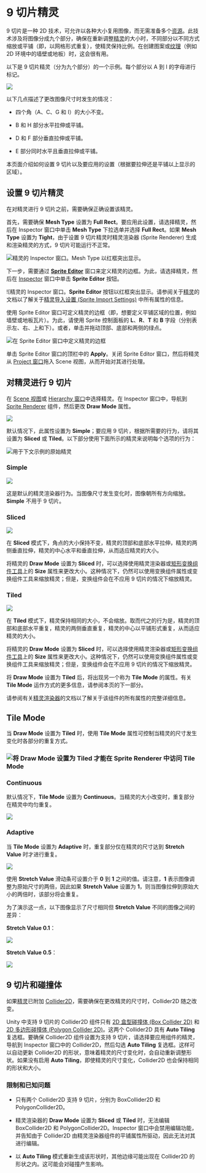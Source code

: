 # 9 切片精灵

9 切片是一种 2D 技术，可允许以各种大小复用图像，而无需准备多个[资源](AssetWorkflow.html)。此技术涉及将图像分成九个部分，确保在重新调整[精灵](Sprites.html)的大小时，不同部分以不同方式缩放或平铺（即，以网格形式重复），使精灵保持比例。在创建图案或[纹理](class-TextureImporter.html)（例如 2D 环境中的墙壁或地板）时，这会很有用。

以下是 9 切片精灵（分为九个部分）的一个示例。每个部分以 A 到 I 的字母进行标记。

![](../uploads/Main/9SliceSprites-0.png) 

以下几点描述了更改图像尺寸时发生的情况：

* 四个角（A、C、G 和 I）的大小不变。

* B 和 H 部分水平拉伸或平铺。

* D 和 F 部分垂直拉伸或平铺。

* E 部分同时水平且垂直拉伸或平铺。

本页面介绍如何设置 9 切片以及要应用的设置（根据要拉伸还是平铺以上显示的区域）。

## 设置 9 切片精灵

在对精灵进行 9 切片之前，需要确保正确设置该精灵。

首先，需要确保 __Mesh Type__ 设置为 __Full Rect__。要应用此设置，请选择精灵，然后在 Inspector 窗口中单击 __Mesh Type__ 下拉选单并选择 __Full Rect__。如果 __Mesh Type__ 设置为 __Tight__，由于设置 9 切片精灵时精灵渲染器 (Sprite Renderer) 生成和渲染精灵的方式，9 切片可能运行不正常。

![精灵的 Inspector 窗口。__Mesh Type__ 以红框突出显示。](../uploads/Main/9SliceSprites-1.png)

下一步，需要通过 [__Sprite Editor__](SpriteEditor.html) 窗口来定义精灵的边框。为此，请选择精灵，然后在 [Inspector](UsingTheInspector.html) 窗口中单击 __Sprite Editor__ 按钮。

![精灵的 Inspector 窗口。__Sprite Editor__ 按钮以红框突出显示。请参阅关于[精灵](Sprites.html)的文档以了解关于[精灵导入设置 (Sprite Import Settings)](../uploads/Main/9SliceSprites-2.png) 中所有属性的信息。

使用 Sprite Editor 窗口可定义精灵的边框（即，想要定义平铺区域的位置，例如墙壁或地板瓦片）。为此，请使用 Sprite 控制面板的 __L__、__R__、__T__ 和 __B__ 字段（分别表示左、右、上和下）。或者，单击并拖动顶部、底部和两侧的绿点。

![在 Sprite Editor 窗口中定义精灵的边框](../uploads/Main/9SliceSprites-3.jpg)

单击 Sprite Editor 窗口的顶栏中的 __Apply__。关闭 Sprite Editor 窗口，然后将精灵从 [Project 窗口](ProjectView.html)拖入 Scene 视图，从而开始对其进行处理。

## 对精灵进行 9 切片

在 [Scene 视图](UsingTheSceneView.html)或 [Hierarchy 窗口](Hierarchy.html)中选择精灵。在 Inspector 窗口中，导航到 [Sprite Renderer](class-SpriteRenderer.html) 组件，然后更改 __Draw Mode__ 属性。

![](../uploads/Main/SpriteRenderer.png) 

默认情况下，此属性设置为 __Simple__；要应用 9 切片，根据所需要的行为，请将其设置为 __Sliced__ 或 __Tiled__。以下部分使用下面所示的精灵来说明每个选项的行为：

![用于下文示例的原始精灵](../uploads/Main/9SliceSprites-4.jpg)

### Simple

![](../uploads/Main/9SliceSprites-5.png) 

这是默认的精灵渲染器行为。当图像尺寸发生变化时，图像朝所有方向缩放。__Simple__ 不用于 9 切片。

### Sliced

![](../uploads/Main/9SliceSprites-6.png) 

在 __Sliced__ 模式下，角点的大小保持不变，精灵的顶部和底部水平拉伸，精灵的两侧垂直拉伸，精灵的中心水平和垂直拉伸，从而适应精灵的大小。

将精灵的 __Draw Mode__ 设置为 __Sliced__ 时，可以选择使用精灵渲染器或[矩形变换组件工具](Toolbar.html)上的 __Size__ 属性来更改大小。这种情况下，仍然可以使用变换组件属性或变换组件工具来缩放精灵；但是，变换组件会在不应用 9 切片的情况下缩放精灵。

### Tiled

![](../uploads/Main/9SliceSprites-7.png) 

在 __Tiled__ 模式下，精灵保持相同的大小，不会缩放。取而代之的行为是，精灵的顶部和底部水平重复，精灵的两侧垂直重复，精灵的中心以平铺形式重复，从而适应精灵的大小。

将精灵的 __Draw Mode__ 设置为 __Sliced__ 时，可以选择使用精灵渲染器或[矩形变换组件工具](Toolbar.html)上的 __Size__ 属性来更改大小。这种情况下，仍然可以使用变换组件属性或变换组件工具来缩放精灵；但是，变换组件会在不应用 9 切片的情况下缩放精灵。

将 __Draw Mode__ 设置为 __Tiled__ 后，将出现另一个称为 __Tile Mode__ 的属性。有关 __Tile Mode__ 运作方式的更多信息，请参阅本页的下一部分。

请参阅有关[精灵渲染器](class-SpriteRenderer.html)的文档以了解关于该组件的所有属性的完整详细信息。

## Tile Mode

当 __Draw Mode__ 设置为 __Tiled__ 时，使用 __Tile Mode__ 属性可控制当精灵的尺寸发生变化时各部分的重复方式。

### ![将 __Draw Mode__ 设置为 __Tiled__ 才能在 __Sprite Renderer__ 中访问 __Tile Mode__](../uploads/Main/9SliceSprites-8.png)

### Continuous

默认情况下，__Tile Mode__ 设置为 __Continuous__。当精灵的大小改变时，重复部分在精灵中均匀重复。

![](../uploads/Main/9SliceSprites-9.png) 

### Adaptive

当 __Tile Mode__ 设置为 __Adaptive__ 时，重复部分仅在精灵的尺寸达到 __Stretch Value__ 时才进行重复。

![](../uploads/Main/9SliceSprites-10.png) 

使用 __Stretch Value__ 滑动条可设置介于 __0__ 到 __1__ 之间的值。请注意，__1__ 表示图像调整为原始尺寸的两倍，因此如果 __Stretch Value__ 设置为 __1__，则当图像拉伸到原始大小的两倍时，该部分将会重复。

为了演示这一点，以下图像显示了尺寸相同但 __Stretch Value__ 不同的图像之间的差异：

__Stretch Value 0.1__：

![](../uploads/Main/9SliceSprites-11.png) 

__Stretch Value 0.5__：

![](../uploads/Main/9SliceSprites-12.png) 

## 9 切片和碰撞体

如果[精灵](Sprites.html)已附加 [Collider2D](Collider2D.html)，需要确保在更改精灵的尺寸时，Collider2D 随之改变。

Unity 中支持 9 切片的 Collider2D 组件只有 [2D 盒型碰撞体 (Box Collider 2D)](class-BoxCollider2D.html) 和 [2D 多边形碰撞体 (Polygon Collider 2D)](class-PolygonCollider2D.html)。这两个 Collider2D 具有 __Auto Tiling__ 复选框。要确保 Collider2D 组件设置为支持 9 切片，请选择要应用组件的精灵，导航到 Inspector 窗口中的 Collider2D，然后勾选 __Auto Tiling__ 复选框。这样可以自动更新 Collider2D 的形状，意味着精灵的尺寸变化时，会自动重新调整形状。如果没有启用 __Auto Tiling__，即使精灵的尺寸变化，Collider2D 也会保持相同的形状和大小。

### 限制和已知问题

* 只有两个 Collider2D 支持 9 切片，分别为 BoxCollider2D 和 PolygonCollider2D。

* 精灵渲染器的 __Draw Mode__ 设置为 __Sliced__ 或 __Tiled__ 时，无法编辑 BoxCollider2D 和 PolygonCollider2D。Inspector 窗口中会禁用编辑功能，并告知由于 Collider2D 由精灵渲染器组件的平铺属性所驱动，因此无法对其进行编辑。

* 以 __Auto Tiling__ 模式重新生成该形状时，其他边缘可能出现在 Collider2D 的形状之内。这可能会对碰撞产生影响。

